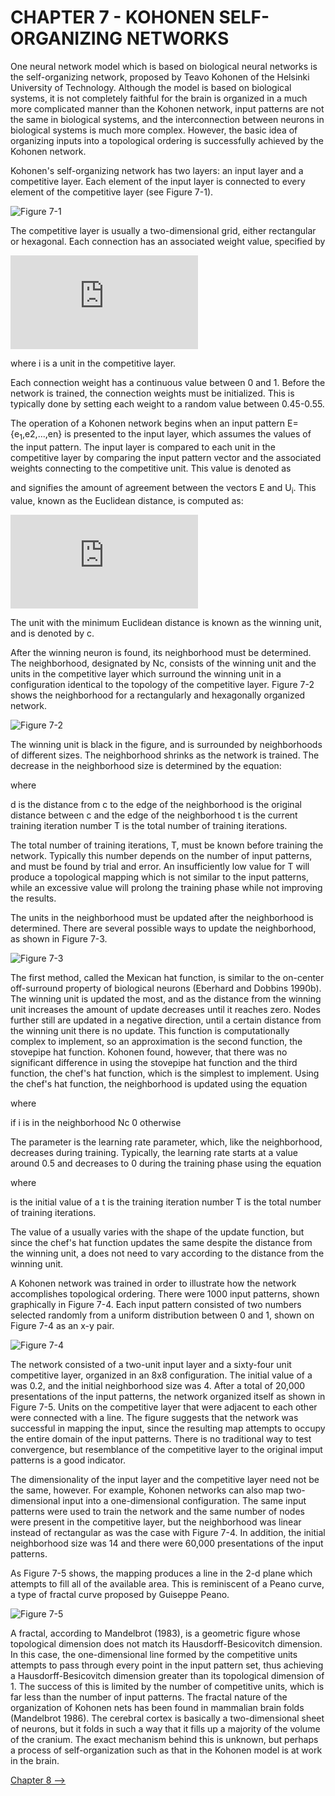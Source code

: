 # CHAPTER 7 - KOHONEN SELF-ORGANIZING NETWORKS

One neural network model which is based on biological neural networks is the self-organizing network, proposed by Teavo Kohonen of the Helsinki University of Technology. Although the model is based on biological systems, it is not completely faithful for the brain is organized in a much more complicated manner than the Kohonen network, input patterns are not the same in biological systems, and the interconnection between neurons in biological systems is much more complex. However, the basic idea of organizing inputs into a topological ordering is successfully achieved by the Kohonen network. 

Kohonen's self-organizing network has two layers: an input layer and a competitive layer. Each element of the input layer is connected to every element of the competitive layer (see Figure 7-1). 

![Figure 7-1](../png/ch07_01.png "Figure 7-1")

The competitive layer is usually a two-dimensional grid, either rectangular or hexagonal. Each connection has an associated weight value, specified by

![equation](http://www.sciweavers.org/tex2img.php?eq=w_%7Bi%7D%20&bc=White&fc=Black&im=jpg&fs=12&ff=arev&edit=0 "w_{i}")

where i is a unit in the competitive layer.

Each connection weight has a continuous value between 0 and 1. Before the network is trained, the connection weights must be initialized. This is typically done by setting each weight to a random value between 0.45-0.55.

The operation of a Kohonen network begins when an input pattern E={e<sub>1</sub>,e2,...,en} is presented to the input layer, which assumes the values of the input pattern. The input layer is compared to each unit in the competitive layer by comparing the input pattern vector and the associated weights connecting to the competitive unit. This value is denoted as


and signifies the amount of agreement between the vectors E and U<sub>i</sub>. This value, known as the Euclidean distance, is computed as:

![equation](http://www.sciweavers.org/tex2img.php?eq=%5Csqrt%7B%28E_1%20%2B%20U_i_1%29%5E2%20%2B%20%28E_2%20%2B%20U_i_2%29%5E2%20%2B%20...%20%2B%20%28E_n%20%2B%20U_i_n%29%5E2%7D&bc=White&fc=Black&im=jpg&fs=12&ff=arev&edit=0 "\sqrt{(E_1 + U_i_1)^2 + (E_2 + U_i_2)^2 + ... + (E_n + U_i_n)^2}")

The unit with the minimum Euclidean distance is known as the winning unit, and is denoted by c.

After the winning neuron is found, its neighborhood must be determined. The neighborhood, designated by Nc, consists of the winning unit and the units in the competitive layer which surround the winning unit in a configuration identical to the topology of the competitive layer. Figure 7-2 shows the neighborhood for a rectangularly and hexagonally organized network. 

![Figure 7-2](../png/ch07_02.png "Figure 7-2")


The winning unit is black in the figure, and is surrounded by neighborhoods of different sizes. The neighborhood shrinks as the network is trained. The decrease in the neighborhood size is determined by the equation:

where

d is the distance from c to the edge of the neighborhood
 is the original distance between c and the edge of the neighborhood
t is the current training iteration number
T is the total number of training iterations.

The total number of training iterations, T, must be known before training the network. Typically this number depends on the number of input patterns, and must be found by trial and error. An insufficiently low value for T will produce a topological mapping which is not similar to the input patterns, while an excessive value will prolong the training phase while not improving the results.
 
The units in the neighborhood must be updated after the neighborhood is determined. There are several possible ways to update the neighborhood, as shown in Figure 7-3. 

![Figure 7-3](../png/ch07_03.png "Figure 7-3")

The first method, called the Mexican hat function, is similar to the on-center off-surround property of biological neurons (Eberhard and Dobbins 1990b). The winning unit is updated the most, and as the distance from the winning unit increases the amount of update decreases until it reaches zero. Nodes further still are updated in a negative direction, until a certain distance from the winning unit there is no update. This function is computationally complex to implement, so an approximation is the second function, the stovepipe hat function. Kohonen found, however, that there was no significant difference in using the stovepipe hat function and the third function, the chef's hat function, which is the simplest to implement. Using the chef's hat function, the neighborhood is updated using the equation



where

 if i is in the neighborhood Nc
0 otherwise

The parameter is the learning rate parameter, which, like the neighborhood, decreases during training. Typically, the learning rate starts at a value around 0.5 and decreases to 0 during the training phase using the equation



where

 is the initial value of a
t is the training iteration number
T is the total number of training iterations.

The value of a usually varies with the shape of the update function, but since the chef's hat function updates the same despite the distance from the winning unit, a does not need to vary according to the distance from the winning unit.

A Kohonen network was trained in order to illustrate how the network accomplishes topological ordering. There were 1000 input patterns, shown graphically in Figure 7-4. Each input pattern consisted of two numbers selected randomly from a uniform distribution between 0 and 1, shown on Figure 7-4 as an x-y pair. 

![Figure 7-4](../png/ch07_04.png "Figure 7-4")

The network consisted of a two-unit input layer and a sixty-four unit competitive layer, organized in an 8x8 configuration. The initial value of a was 0.2, and the initial neighborhood size was 4. After a total of 20,000 presentations of the input patterns, the network organized itself as shown in Figure 7-5. Units on the competitive layer that were adjacent to each other were connected with a line. The figure suggests that the network was successful in mapping the input, since the resulting map attempts to occupy the entire domain of the input patterns. There is no traditional way to test convergence, but resemblance of the competitive layer to the original imput patterns is a good indicator.

The dimensionality of the input layer and the competitive layer need not be the same, however. For example, Kohonen networks can also map two-dimensional input into a one-dimensional configuration. The same input patterns were used to train the network and the same number of nodes were present in the competitive layer, but the neighborhood was linear instead of rectangular as was the case with Figure 7-4. In addition, the initial neighborhood size was 14 and there were 60,000 presentations of the input patterns. 

As Figure 7-5 shows, the mapping produces a line in the 2-d plane which attempts to fill all of the available area. This is reminiscent of a Peano curve, a type of fractal curve proposed by Guiseppe Peano.  

![Figure 7-5](../png/ch07_05.png "Figure 7-5")

A fractal, according to Mandelbrot (1983), is a geometric figure whose topological dimension does not match its Hausdorff-Besicovitch dimension. In this case, the one-dimensional line formed by the competitive units attempts to pass through every point in the input pattern set, thus achieving a Hausdorff-Besicovitch dimension greater than its topological dimension of 1. The success of this is limited by the number of competitive units, which is far less than the number of input patterns. The fractal nature of the organization of Kohonen nets has been found in mammalian brain folds (Mandelbrot 1986). The cerebral cortex is basically a two-dimensional sheet of neurons, but it folds in such a way that it fills up a majority of the volume of the cranium. The exact mechanism behind this is unknown, but perhaps a process of self-organization such as that in the Kohonen model is at work in the brain.

[Chapter 8 -->](./ch08.md "Chapter 8 -->")

